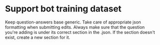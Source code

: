 # Support bot training dataset
 Keep question-answers base generic. Take care of appropriate json formatting when submitting edits. Always make sure that the question you're adding is under its correct section in the .json. If the section doesn't exist, create a new section for it.
